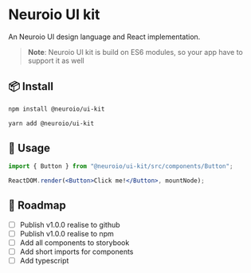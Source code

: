 # Neuroio UI kit

An Neuroio UI design language and React implementation.

> **Note**: Neuroio UI kit is build on ES6 modules, so your app have to support it as well

## 📦 Install

```bash
npm install @neuroio/ui-kit
```

```bash
yarn add @neuroio/ui-kit
```

## 🔨 Usage

```jsx
import { Button } from "@neuroio/ui-kit/src/components/Button";

ReactDOM.render(<Button>Click me!</Button>, mountNode);
```

## 🚗 Roadmap

- [ ] Publish v1.0.0 realise to github
- [ ] Publish v1.0.0 realise to npm
- [ ] Add all components to storybook
- [ ] Add short imports for components
- [ ] Add typescript
